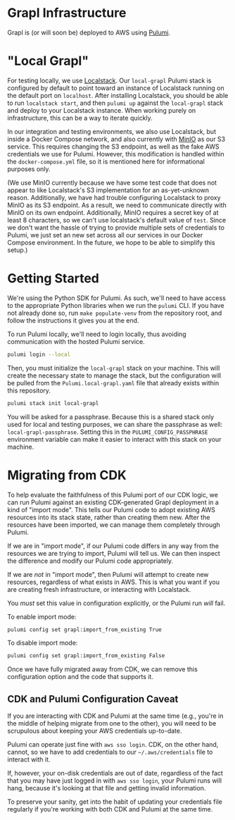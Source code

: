 Grapl Infrastructure
====================

Grapl is (or will soon be) deployed to AWS using [Pulumi][pulumi].

# "Local Grapl"
For testing locally, we use [Localstack][ls]. Our `local-grapl` Pulumi
stack is configured by default to point toward an instance of
Localstack running on the default port on `localhost`. After
installing Localstack, you should be able to run `localstack start`,
and then `pulumi up` against the `local-grapl` stack and deploy to
your Localstack instance. When working purely on infrastructure, this
can be a way to iterate quickly.

In our integration and testing environments, we also use Localstack,
but inside a Docker Compose network, and also currently with
[MinIO][minio] as our S3 service. This requires changing the S3
endpoint, as well as the fake AWS credentials we use for
Pulumi. However, this modification is handled within the
`docker-compose.yml` file, so it is mentioned here for informational
purposes only.

(We use MinIO currently because we have some test code that does not
appear to like Localstack's S3 implementation for an as-yet-unknown
reason. Additionally, we have had trouble configuring Localstack to
proxy MinIO as its S3 endpoint. As a result, we need to communicate
directly with MinIO on its own endpoint. Additionally, MinIO requires
a secret key of at least 8 characters, so we can't use localstack's
default value of `test`. Since we don't want the hassle of trying to
provide multiple sets of credentials to Pulumi, we just set an new set
across all our services in our Docker Compose environment. In the
future, we hope to be able to simplify this setup.)

# Getting Started

We're using the Python SDK for Pulumi. As such, we'll need to have
access to the appropriate Python libraries when we run the `pulumi`
CLI. If you have not already done so, run `make populate-venv` from
the repository root, and follow the instructions it gives you at the
end.

To run Pulumi locally, we'll need to login locally, thus avoiding
communication with the hosted Pulumi service.

```sh
pulumi login --local
```

Then, you must initialize the `local-grapl` stack on your
machine. This will create the necessary state to manage the stack, but
the configuration will be pulled from the `Pulumi.local-grapl.yaml`
file that already exists within this repository.

```sh
pulumi stack init local-grapl
```

You will be asked for a passphrase. Because this is a shared stack
only used for local and testing purposes, we can share the passphrase
as well: `local-grapl-passphrase`. Setting this in the
`PULUMI_CONFIG_PASSPHRASE` environment variable can make it easier to
interact with this stack on your machine.

# Migrating from CDK

To help evaluate the faithfulness of this Pulumi port of our CDK
logic, we can run Pulumi against an existing CDK-generated Grapl
deployment in a kind of "import mode". This tells our Pulumi code to
adopt existing AWS resources into its stack state, rather than
creating them new. After the resources have been imported, we can
manage them completely through Pulumi.

If we are in "import mode", if our Pulumi code differs in any way from
the resources we are trying to import, Pulumi will tell us. We can
then inspect the difference and modify our Pulumi code appropriately.

If we are *not* in "import mode", then Pulumi will attempt to create
new resources, regardless of what exists in AWS. This is what you want
if you are creating fresh infrastructure, or interacting with
Localstack.

You *must* set this value in configuration explicitly, or the Pulumi
run *will* fail.

To enable import mode:
```sh
pulumi config set grapl:import_from_existing True
```

To disable import mode:
```sh
pulumi config set grapl:import_from_existing False
```

Once we have fully migrated away from CDK, we can remove this
configuration option and the code that supports it.

## CDK and Pulumi Configuration Caveat

If you are interacting with CDK and Pulumi at the same time (e.g.,
you're in the middle of helping migrate from one to the other), you
will need to be scrupulous about keeping your AWS credentials
up-to-date.

Pulumi can operate just fine with `aws sso login`. CDK, on the other
hand, cannot, so we have to add credentials to our
`~/.aws/credentials` file to interact with it.

If, however, your on-disk credentials are out of date, regardless of
the fact that you may have just logged in with `aws sso login`, your
Pulumi runs will hang, because it's looking at that file and getting
invalid information.

To preserve your sanity, get into the habit of updating your
credentials file regularly if you're working with both CDK and Pulumi
at the same time.

[pulumi]: https://pulumi.com
[ls]: https://localstack.cloud/
[minio]: https://min.io
